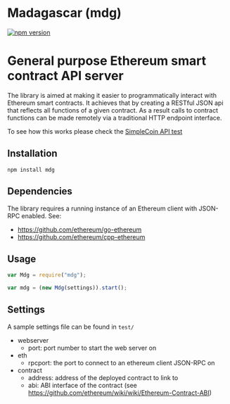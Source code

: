 # Madagascar (mdg)

[![npm version](https://badge.fury.io/js/mdg.svg)](http://badge.fury.io/js/mdg)


# General purpose Ethereum smart contract API server

The library is aimed at making it easier to programmatically interact with Ethereum smart contracts. It achieves that by creating a RESTful JSON api that reflects all functions of a given contract. As a result calls to contract functions can be made remotely via a traditional HTTP endpoint interface.

To see how this works please check the [SimpleCoin API test](https://github.com/assetize/madagascar/blob/master/test/simple_coin_api.js)

## Installation

```
npm install mdg
```

## Dependencies

The library requires a running instance of an Ethereum client with JSON-RPC enabled. See:
* https://github.com/ethereum/go-ethereum
* https://github.com/ethereum/cpp-ethereum

## Usage

```js
var Mdg = require("mdg");

var mdg = (new Mdg(settings)).start();
```

## Settings
A sample settings file can be found in `test/`

* webserver
  * port: port number to start the web server on
* eth
  * rpcport: the port to connect to an ethereum client JSON-RPC on
* contract
  * address: address of the deployed contract to link to
  * abi: ABI interface of the contract (see https://github.com/ethereum/wiki/wiki/Ethereum-Contract-ABI)
